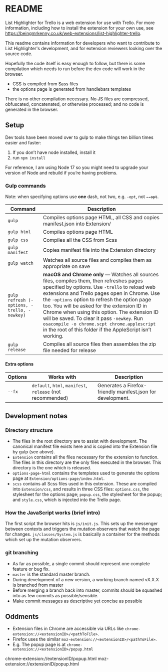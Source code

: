 # README

List Highlighter for Trello is a web extension for use with Trello. For more information, including how to install the extension for your own use, see <https://beingmrkenny.co.uk/web-extensions/list-highlighter-trello>.

This readme contains information for developers who want to contribute to List Highlighter's development, and for extension reviewers looking over the source code.

Hopefully the code itself is easy enough to follow, but there is some compilation which needs to run before the dev code will work in the browser.

- CSS is compiled from Sass files
- the options page is generated from handlebars templates

There is no other compilation necessary. No JS files are compressed, obfuscated, concatenated, or otherwise processed; and no code is generated in the browser.

## Setup

Dev tools have been moved over to gulp to make things ten billion times easier and faster:

1. If you don’t have node installed, install it
2. run `npm install`

For reference, I am using Node 17 so you might need to upgrade your version of Node and rebuild if you’re having problems.

### Gulp commands

Note: when specifying options use **one** dash, not two, e.g. `-opt`, not ~~`--opt`~~.

| Command | Description |
|---------|-------------|
| `gulp` | Compiles options page HTML, all CSS and copies manifest.json into Extension/ |
| `gulp html` | Compiles options page HTML |
| `gulp css` | Compiles all the CSS from Scss |
| `gulp manifest` | Copies manifest file into the Extension directory |
| `gulp watch` | Watches all source files and compiles them as appropriate on save |
| `gulp refresh (-options, -trello, -newkey)` | **macOS and Chrome only** — Watches all sources files, compiles them, then refreshes pages specified by options. Use `-trello` to reload web extensions and Trello pages open in Chrome. Use the `-options` option to refresh the option page too. You will be asked for the extension ID in Chrome when using this option. The extension ID will be saved. To clear it pass `-newkey`. Run `osacompile -o chrome.scpt chrome.applescript` in the root of this folder if the AppleScript isn’t working. |
| `gulp release` | Compiles all source files then assembles the zip file needed for release |

#### Extra options

| Options | Works with | Description |
|---------|------------|-------------|
| `--fx` | `default`, `html`, `manifest`, `release` (not recommended) | Generates a Firefox-friendly manifest.json for development. |

## Development notes

### Directory structure

- The files in the root directory are to assist with development. The canonical manifest file exists here and is copied into the Extension file by gulp (see above).
- `Extension` contains all the files necessary for the extension to function. The files in this directory are the only files executed in the browser. This directory is the one which is released.
- `options-page-html` contains the templates used to generate the options page at `Extension/options-page/index.html`.
- `scss` contains all Scss files used in this extension. These are compiled into `Extension/css`, and results in three CSS files: `options.css`, the stylesheet for the options page; `popup.css`, the stylesheet for the popup; and `style.css`, which is injected into the Trello page.

### How the JavaScript works (brief intro)

The first script the browser hits is `js/init.js`. This sets up the messenger between contexts and triggers the mutation observers that watch the page for changes. `js/classes/System.js` is basically a container for the methods which set up the mutation observers.

### git branching

- As far as possible, a single commit should represent one complete feature or bug fix.
- `master` is the standard master branch.
- During development of a new version, a working branch named vX.X.X is branched from master
- Before merging a branch back into master, commits should be squashed into as few commits as possible/sensible.
- Make commit messages as descriptive yet concise as possible

## Oddments

- Extension files in Chrome are accessible via URLs like `chrome-extension://<extensionID>/<pathToFile>`.
- Firefox uses the similar `moz-extension://<extensionID>/<pathToFile>`.
- E.g. The popup page is at `chrome-extension://<extensionID>/popup.html`

chrome-extension://extensionID/popup.html
moz-extension://extensionID/popup.html
